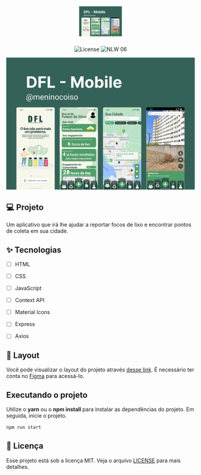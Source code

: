 <h1 align="center">
  <img alt="DFL - Web" height="80" title="DFL - Web" src=".github/cover.png" />
</h1>

<p align="center">
  <img alt="License" src="https://img.shields.io/static/v1?label=license&message=MIT&color=346259&labelColor=26413C">

 <img src="https://img.shields.io/static/v1?label=version&message=web&color=346259&labelColor=26413C" alt="NLW 06" />
</p>


![cover](.github/cover.png?style=flat)


## 💻 Projeto
Um aplicativo que irá lhe ajudar a reportar focos de lixo e encontrar pontos de coleta em sua cidade.

## ✨ Tecnologias

-   [ ] HTML
-   [ ] CSS
-   [ ] JavaScript
-   [ ] Context API
-   [ ] Material Icons
-   [ ] Express
-   [ ] Axios


## 🔖 Layout

Você pode visualizar o layout do projeto através [desse link](https://www.figma.com/file/6PllN3nfMjMHgkNk6AKCRV). É necessário ter conta no [Figma](http://figma.com/) para acessá-lo.


## Executando o projeto

Utilize o **yarn** ou o **npm install** para instalar as dependências do projeto.
Em seguida, inicie o projeto.

```cl
npm run start
```



## 📄 Licença

Esse projeto está sob a licença MIT. Veja o arquivo [LICENSE](LICENSE.md) para mais detalhes.

<br />